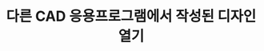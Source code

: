 ---
layout: default
title: 다른 CAD 응용프로그램에서 작성된 디자인 열기
nav_order: 16
permalink: /docs/assemblies/designs/open_designs_create_in_order_cad_applications
parent: 디자인
grand_parent: 조립품
---